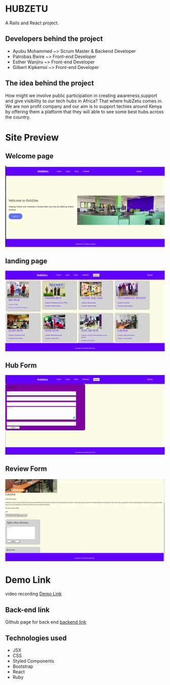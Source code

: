 # HUBZETU 
A Rails and React project.

## Developers behind the project
- Ayubu Mohammed ~> Scrum Master & Backend Developer
- Patrobas Bwire ~> Front-end Developer
- Esther Wanjiru ~> Front-end Developer
- Gilbert Kipkemoi ~> Front-end Developer

## The idea behind the project

How might we involve public participation in creating awareness,support and give visibility to our tech hubs in Africa?  That where hubZetu  comes in. We are non profit company and our aim is to support techies around Kenya by offering them a platform that they will able to see some best hubs across the country. 

# Site Preview
## Welcome page
<img src="src/Assets/Welcome page.png" alt="Alt text" title="Optional title">

## landing page
<img src="src/Assets/Landing page.png" alt="Alt text" title="Optional title">

## Hub Form

<img src="src/Assets/Hub form.png" alt="Alt text" title="Optional title">

## Review Form

<img src="src/Assets/Review form.png" alt="Alt text" title="Optional title">

# Demo Link
video recording [Demo Link](https://www.awesomescreenshot.com/video/13231247?key=124747b821a1f4663701ae7a4c01e93d)

## Back-end link
Github page for back end [backend link](https://github.com/AyubuAyubu/hubzetu_phase_4_backend)
## Technologies used

- JSX
- CSS
- Styled Components
- Bootstrap
- React
- Ruby